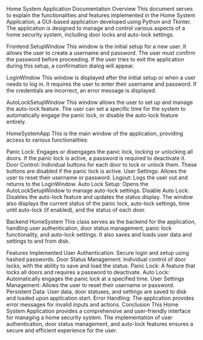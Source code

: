 Home System Application Documentation
Overview
This document serves to explain the functionalities and features implemented in the Home System Application, a GUI-based application developed using Python and Tkinter. The application is designed to manage and control various aspects of a home security system, including door locks and auto-lock settings.

Frontend
SetupWindow
This window is the initial setup for a new user. It allows the user to create a username and password. The user must confirm the password before proceeding. If the user tries to exit the application during this setup, a confirmation dialog will appear.

LoginWindow
This window is displayed after the initial setup or when a user needs to log in. It requires the user to enter their username and password. If the credentials are incorrect, an error message is displayed.

AutoLockSetupWindow
This window allows the user to set up and manage the auto-lock feature. The user can set a specific time for the system to automatically engage the panic lock, or disable the auto-lock feature entirely.

HomeSystemApp
This is the main window of the application, providing access to various functionalities:

Panic Lock: Engages or disengages the panic lock, locking or unlocking all doors. If the panic lock is active, a password is required to deactivate it.
Door Control: Individual buttons for each door to lock or unlock them. These buttons are disabled if the panic lock is active.
User Settings: Allows the user to reset their username or password.
Logout: Logs the user out and returns to the LoginWindow.
Auto Lock Setup: Opens the AutoLockSetupWindow to manage auto-lock settings.
Disable Auto Lock: Disables the auto-lock feature and updates the status display.
The window also displays the current status of the panic lock, auto-lock settings, time until auto-lock (if enabled), and the status of each door.

Backend
HomeSystem
This class serves as the backend for the application, handling user authentication, door status management, panic lock functionality, and auto-lock settings. It also saves and loads user data and settings to and from disk.

Features Implemented
User Authentication: Secure login and setup using hashed passwords.
Door Status Management: Individual control of door locks, with the ability to save and load the status.
Panic Lock: A feature that locks all doors and requires a password to deactivate.
Auto Lock: Automatically engages the panic lock at a specified time.
User Settings Management: Allows the user to reset their username or password.
Persistent Data: User data, door statuses, and settings are saved to disk and loaded upon application start.
Error Handling: The application provides error messages for invalid inputs and actions.
Conclusion
This Home System Application provides a comprehensive and user-friendly interface for managing a home security system. The implementation of user authentication, door status management, and auto-lock features ensures a secure and efficient experience for the user.
